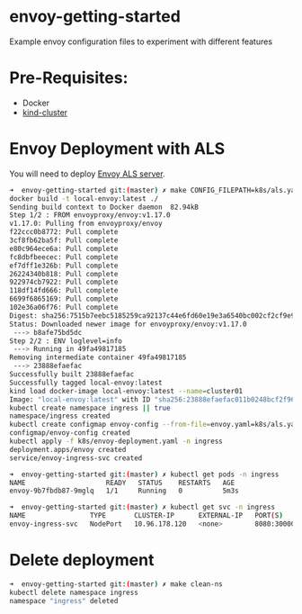 # envoy-getting-started
Example envoy configuration files to experiment with different features

# Pre-Requisites:
- Docker
- [kind-cluster](https://github.com/abhide/kind-clusters)

# Envoy Deployment with ALS
You will need to deploy [Envoy ALS server](https://github.com/abhide/envoy-access-log-server).
```bash
➜  envoy-getting-started git:(master) ✗ make CONFIG_FILEPATH=k8s/als.yaml all
docker build -t local-envoy:latest ./
Sending build context to Docker daemon  82.94kB
Step 1/2 : FROM envoyproxy/envoy:v1.17.0
v1.17.0: Pulling from envoyproxy/envoy
f22ccc0b8772: Pull complete 
3cf8fb62ba5f: Pull complete 
e80c964ece6a: Pull complete 
fc8dbfbeecec: Pull complete 
ef7dff1e326b: Pull complete 
26224340b818: Pull complete 
922974cb7922: Pull complete 
118df14fd666: Pull complete 
6699f6865169: Pull complete 
102e36a06f76: Pull complete 
Digest: sha256:7515b7eebc5185259ca92137c44e6fd60e19e3a6540bc002cf2cf9e98ff74fc4
Status: Downloaded newer image for envoyproxy/envoy:v1.17.0
 ---> b8afe75bd5dc
Step 2/2 : ENV loglevel=info
 ---> Running in 49fa49817185
Removing intermediate container 49fa49817185
 ---> 23888efaefac
Successfully built 23888efaefac
Successfully tagged local-envoy:latest
kind load docker-image local-envoy:latest --name=cluster01
Image: "local-envoy:latest" with ID "sha256:23888efaefac011b0248bcf2f966056c8cc64cad97a438e7dddec7cdc1ed52c6" not yet present on node "cluster01-control-plane", loading...
kubectl create namespace ingress || true
namespace/ingress created
kubectl create configmap envoy-config --from-file=envoy.yaml=k8s/als.yaml -n ingress
configmap/envoy-config created
kubectl apply -f k8s/envoy-deployment.yaml -n ingress
deployment.apps/envoy created
service/envoy-ingress-svc created

➜  envoy-getting-started git:(master) ✗ kubectl get pods -n ingress
NAME                    READY   STATUS    RESTARTS   AGE
envoy-9b7fbdb87-9mglq   1/1     Running   0          5m3s

➜  envoy-getting-started git:(master) ✗ kubectl get svc -n ingress
NAME                TYPE       CLUSTER-IP      EXTERNAL-IP   PORT(S)          AGE
envoy-ingress-svc   NodePort   10.96.178.120   <none>        8080:30000/TCP   5m8s
```

# Delete deployment
```bash
➜  envoy-getting-started git:(master) ✗ make clean-ns 
kubectl delete namespace ingress
namespace "ingress" deleted
```